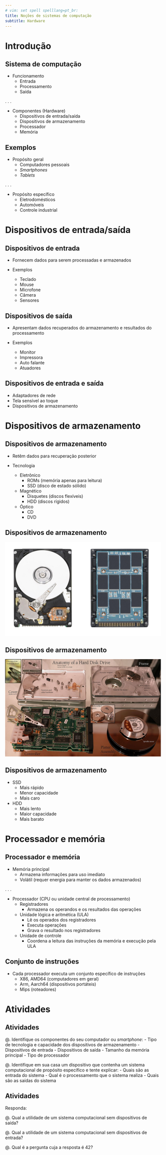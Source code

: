 ```yaml
---
# vim: set spell spelllang=pt_br:
title: Noções de sistemas de computação
subtitle: Hardware
---
```


Introdução
==========

## Sistema de computação

- Funcionamento
    - Entrada
    - Processamento
    - Saída

. . .

- Componentes (Hardware)
    - Dispositivos de entrada/saída
    - Dispositivos de armazenamento
    - Processador
    - Memória



## Exemplos

- Propósito geral
    - Computadores pessoais
    - _Smartphones_
    - _Tablets_

. . .

- Propósito específico
    - Eletrodomésticos
    - Automóveis
    - Controle industrial



Dispositivos de entrada/saída
=============================

## Dispositivos de entrada

- Fornecem dados para serem processadas e armazenados

- Exemplos
    - Teclado
    - Mouse
    - Microfone
    - Câmera
    - Sensores




## Dispositivos de saída

- Apresentam dados recuperados do armazenamento e resultados do processamento

- Exemplos
    - Monitor
    - Impressora
    - Auto falante
    - Atuadores



## Dispositivos de entrada e saída

- Adaptadores de rede
- Tela sensível ao toque
- Dispositivos de armazenamento




Dispositivos de armazenamento
=============================

## Dispositivos de armazenamento

- Retêm dados para recuperação posterior

- Tecnologia
    - Eletrônico
        - ROMs (memória apenas para leitura)
        - SSD (disco de estado sólido)
    - Magnético
        - Disquetes (discos flexíveis)
        - HDD (discos rígidos)
    - Óptico
        - CD
        - DVD

## Dispositivos de armazenamento

![](imagens/hdd-ssd.jpg)

## Dispositivos de armazenamento

![](imagens/hdd-anatomia.jpg)

## Dispositivos de armazenamento

- SSD
    - Mais rápido
    - Menor capacidade
    - Mais caro
- HDD
    - Mais lento
    - Maior capacidade
    - Mais barato



Processador e memória
=====================

## Processador e memória

- Memória principal
    - Armazena informações para uso imediato
    - Volátil (requer energia para manter os dados armazenados)

. . .

- Processador (CPU ou unidade central de processamento)
    - Registradores
        - Armazena os operandos e os resultados das operações
    - Unidade lógica e aritmética (ULA)
        - Lê os operados dos registradores
        - Executa operações
        - Grava o resultado nos registradores
    - Unidade de controle
        - Coordena a leitura das instruções da memória e execução pela ULA



## Conjunto de instruções

- Cada processador executa um conjunto específico de instruções
    - X86, AMD64 (computadores em geral)
    - Arm, Aarch64 (dispositivos portáteis)
    - Mips (roteadores)



Atividades
==========

## Atividades

@. Identifique os componentes do seu computador ou _smartphone_:
    - Tipo de tecnologia e capacidade dos dispositivos de armazenamento
    - Dispositivos de entrada
    - Dispositivos de saída
    - Tamanho da memória principal
    - Tipo de processador

@. Identifique em sua casa um dispositivo que contenha um sistema computacional
   de propósito específico e tente explicar:
    - Quais são as entrada do sistema
    - Qual é o processamento que o sistema realiza
    - Quais são as saídas do sistema

## Atividades

Responda:

@. Qual a utilidade de um sistema computacional sem dispositivos de saída?

@. Qual a utilidade de um sistema computacional sem dispositivos de entrada?

@. Qual é a pergunta cuja a resposta é 42?
